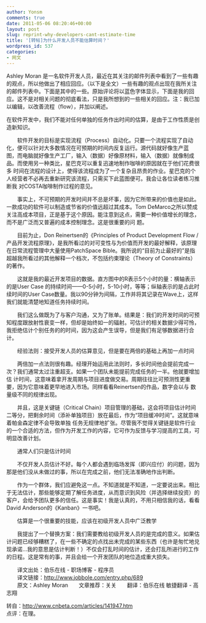 ```yaml
---
author: Yonsm
comments: true
date: 2011-05-06 08:20:46+00:00
layout: post
slug: reprint-why-developers-cant-estimate-time
title: '[转帖]为什么开发人员不能估算时间？'
wordpress_id: 537
categories:
- 网文
---
```


Ashley Moran 是一名软件开发人员，最近在其关注的邮件列表中看到了一些有趣的观点，所以他做出了相应回应。（以下是全文）一些有趣的观点出现在我所关注的邮件列表中。下面是其中的一些。原始评论将以蓝色字体显示，下面是我的回应。这不是对相关问题的彻底看法，只是我所想到的一些相关的回应。注：我已加以编辑，以改善流程（flow），并加以阐述。<!-- more -->  
  
在软件开发中，我们不能对任何单独的任务作出时间的估算，是由于工作性质是创造新知识。  
  
　　软件开发的目标是实现流程（Process）自动化。只要一个流程实现了自动化，便可以针对大多数情况在可预期的时间内反复运行。源代码就好像生产蓝 图，而电脑就好像生产工厂，输入（数据）好像原材料，输入（数据）就像制成品。而使用另一种类比，星巴克可以重复迅速地制作咖啡的原因就在于他们花费很多 时间在流程的设计上，使得该流程成为了一个复杂且昂贵的作业。星巴克的个人经营者不必再去重新研究该流程，只需买下此蓝图便可。我会让各位读者练习推断我 对COSTA咖啡制作过程的意见。  
  
　　事实上，不可预期的开发时间并不总是坏事，因为它所带来的价值也是如此。一款成功的软件可以制造或节省的价值远超过其成本。Tom DeMarco之所以赞成关注高成本项目，正是基于这个原因。能注意到这点，需要一种价值增长的理念，而不是广泛而又普遍的成本控制理念。这是很重要的问 题。  
  
　　目前为止，Don Reinertsen的《Principles of Product Development Flow / 产品开发流程原理》，是我所看过的对可变性与为价值而开发的最好解释，该原理在日常流程管理中大量使用PatchSpace Bible。我所说的“目前为止最好的”是指超越我所看过的其他解释一个档次，不包括约束理论（Theory of Constraints）的著作。  
  
  
  
　　这就是我的最近开发项目的数据。直方图中的R表示5个小时的量：横轴表示的是User Case 的持续时间——0-5小时，5-10小时，等等；纵轴表示的是占此时续时间的User Case数量。我以90分钟为间隔，工作并将其记录在Wave上，这样我们就能清楚地知道任务持续时间。  
  
　　我们这么做既为了与客户沟通，又为了账单。结果是：我们的开发时间的可预知程度跟放射性衰变一样，但却是始终如一的辐射。可估计的相关数据少得可怜，我拒绝估计个别任务的的时间，因为这会产生误导，但是我们有足够数据进行合计。  
  
　　经验法则：接受开发人员的估算意见，但是要在两倍的基础上再加一点时间  
  
　　两倍加一点法则很有趣。经理开始运用此法则时，多长时间他会提前完成一次？我们通常太过注重超支。如果一个团队未能提前完成任务的一半。他就要增加估 计时间，这意味着拿开发周期与项目进度做交易。周期往往比可预测性更重要，因为它意味着更早地进入市场。同样看看Reinertsen的作品，数字会以与 数量级不同的规律出现。  
  
　　并且，这是关键链（Critical Chain）项目管理的基础，这会将项目估计时间二等分，把剩余时间（添补单独项目）放在最后，作为“项目缓冲时间”。这就意味着帕金森定律不会导致单独 任务无规律地扩张。尽管我不觉得关键链是软件行业的一个合适的方法，但作为开发工作的内容，它可作为反馈与学习提高的工具，可明显改善计划。  
  
　　通常人们只是估计时间  
  
　　不仅开发人员估计不好。每个人都会遇到临场发挥（即兴应付）的问题，因为那是他们没从未做过的事，所以在完成之前，他们无法准确地作出判断。  
  
　　作为一个群体，我们应避免这一点。不知道就是不知道，一定要说出来。相比于无法估计，那些能够定期了解任务进度，从而意识到风险（并选择继续投资）的 客户，会给予团队更多的信任。这是事实！我是认真的，不用只相信我的话，看看David Anderson的《Kanban》一书吧。  
  
　　估算是一个很重要的技能，应该在初级开发人员中广泛教学  
  
　　我提出了一个替换方案：我们需要教给初级开发人员的是完成的意义。如果估计问题已经够糟糕了，在一些不确定的点找出未完成的某些东西（也许是匆忙地兑 现承诺…我的意思是估计判断！）不仅会打乱时间的估计，还会打乱所进行的工作的日程。这是常有的事，并且会给一个开发团队的地位造成重大损失。  
  
　　译文出处：伯乐在线 - 职场博客 - 程序员  
　　译文链接：http://www.jobbole.com/entry.php/689  
　　原文：Ashley Moran　　文章推荐：关关　　翻译：伯乐在线 敏捷翻译 - 高志翔  
  
转自：http://www.cnbeta.com/articles/141947.htm  
点评：在理。
